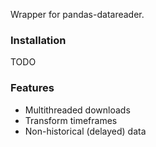 Wrapper for pandas-datareader.

### Installation
TODO

### Features
* Multithreaded downloads
* Transform timeframes
* Non-historical (delayed) data 